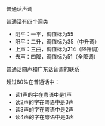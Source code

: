 普通话声调

普通话有四个调类

- 阴平：一平，调值标为55
- 阳平：二升，调值标为35（中升调）
- 上声：三曲，调值标为214（降升调）
- 去声：四降，调值标为51（全降调）

普通话四声和广东话音调的联系

超过80%在普通话中：

- 读1声的字在粤语中是1声
- 读2声的字在粤语中是3声
- 读3声的字在粤语中是2声
- 读4声的字在粤语中是3声

